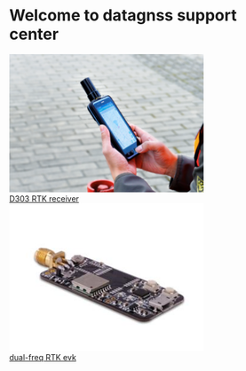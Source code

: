 # Welcome to datagnss support center

<div style="text-align: left;">
<a href="/d303-docs/" alt="RTK Receiver"><img src="images/d303.png" style="width: 350px;"><br>D303 RTK receiver</a>
</div>
<div style="text-align: left;">
<a href="/rtk-board/" alt="RTK EVK"><img src="images/rtk-board.png" style="width: 350px;"><br>dual-freq RTK evk</a>
</div>